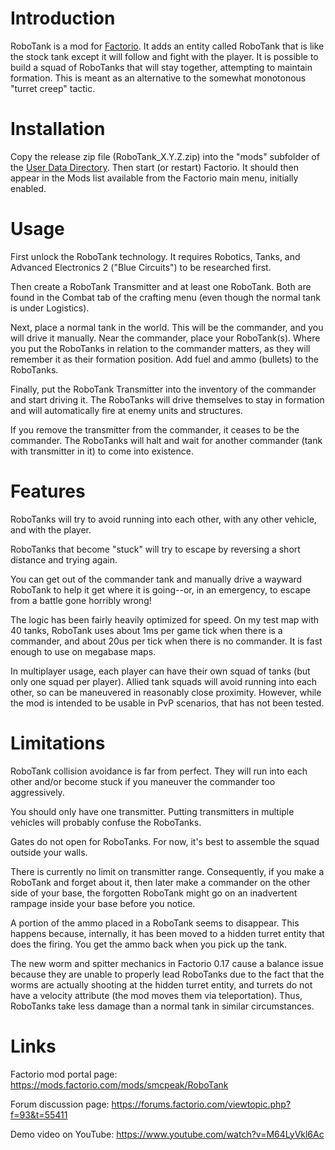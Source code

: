 Introduction
============
RoboTank is a mod for [Factorio](https://wiki.factorio.com/).  It adds
an entity called RoboTank that is like the stock tank except it will
follow and fight with the player.  It is possible to build a squad of
RoboTanks that will stay together, attempting to maintain formation.
This is meant as an alternative to the somewhat monotonous "turret
creep" tactic.

Installation
============
Copy the release zip file (RoboTank_X.Y.Z.zip) into the "mods" subfolder
of the [User Data Directory](https://wiki.factorio.com/Application_directory#User_Data_directory).
Then start (or restart) Factorio.  It should then appear in the Mods
list available from the Factorio main menu, initially enabled.

Usage
=====
First unlock the RoboTank technology.  It requires Robotics, Tanks,
and Advanced Electronics 2 ("Blue Circuits") to be researched first.

Then create a RoboTank Transmitter and at least one RoboTank.  Both are
found in the Combat tab of the crafting menu (even though the normal
tank is under Logistics).

Next, place a normal tank in the world.  This will be the commander,
and you will drive it manually.  Near the commander, place your
RoboTank(s).  Where you put the RoboTanks in relation to the commander
matters, as they will remember it as their formation position.
Add fuel and ammo (bullets) to the RoboTanks.

Finally, put the RoboTank Transmitter into the inventory of the commander
and start driving it.  The RoboTanks will drive themselves to stay in
formation and will automatically fire at enemy units and structures.

If you remove the transmitter from the commander, it ceases to be the
commander.  The RoboTanks will halt and wait for another commander (tank
with transmitter in it) to come into existence.

Features
========
RoboTanks will try to avoid running into each other, with any other
vehicle, and with the player.

RoboTanks that become "stuck" will try to escape by reversing a
short distance and trying again.

You can get out of the commander tank and manually drive a wayward
RoboTank to help it get where it is going--or, in an emergency, to
escape from a battle gone horribly wrong!

The logic has been fairly heavily optimized for speed.  On my test map
with 40 tanks, RoboTank uses about 1ms per game tick when there is a
commander, and about 20us per tick when there is no commander.  It is
fast enough to use on megabase maps.

In multiplayer usage, each player can have their own squad of tanks
(but only one squad per player).  Allied tank squads will avoid running
into each other, so can be maneuvered in reasonably close proximity.
However, while the mod is intended to be usable in PvP scenarios, that
has not been tested.

Limitations
===========
RoboTank collision avoidance is far from perfect.  They will run into
each other and/or become stuck if you maneuver the commander too
aggressively.

You should only have one transmitter.  Putting transmitters in multiple
vehicles will probably confuse the RoboTanks.

Gates do not open for RoboTanks.  For now, it's best to assemble the
squad outside your walls.

There is currently no limit on transmitter range.  Consequently, if you
make a RoboTank and forget about it, then later make a commander on the
other side of your base, the forgotten RoboTank might go on an inadvertent
rampage inside your base before you notice.

A portion of the ammo placed in a RoboTank seems to disappear.  This
happens because, internally, it has been moved to a hidden turret entity
that does the firing.  You get the ammo back when you pick up the tank.

The new worm and spitter mechanics in Factorio 0.17 cause a balance issue
because they are unable to properly lead RoboTanks due to the fact that
the worms are actually shooting at the hidden turret entity, and turrets do not
have a velocity attribute (the mod moves them via teleportation).  Thus,
RoboTanks take less damage than a normal tank in similar circumstances.

Links
=====
Factorio mod portal page: https://mods.factorio.com/mods/smcpeak/RoboTank

Forum discussion page: https://forums.factorio.com/viewtopic.php?f=93&t=55411

Demo video on YouTube: https://www.youtube.com/watch?v=M64LyVkl6Ac
